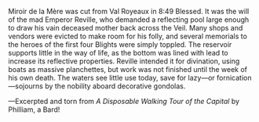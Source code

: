 Miroir de la Mère was cut from Val Royeaux in 8:49 Blessed. It was the will of the mad Emperor Reville, who demanded a reflecting pool large enough to draw his vain deceased mother back across the Veil. Many shops and vendors were evicted to make room for his folly, and several memorials to the heroes of the first four Blights were simply toppled. The reservoir supports little in the way of life, as the bottom was lined with lead to increase its reflective properties. Reville intended it for divination, using boats as massive planchettes, but work was not finished until the week of his own death. The waters see little use today, save for lazy—or fornication—sojourns by the nobility aboard decorative gondolas.

—Excerpted and torn from <i> A Disposable Walking Tour of the Capital </i> by Philliam, a Bard!

